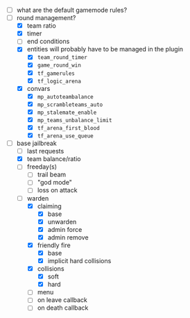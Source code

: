 - [ ] what are the default gamemode rules?
- [ ] round management?
  - [x] team ratio
  - [x] timer
  - [ ] end conditions
  - [x] entities will probably have to be managed in the plugin
    - [x] `team_round_timer`
    - [x] `game_round_win`
    - [x] `tf_gamerules`
    - [x] `tf_logic_arena`
  - [x] convars
    - [x] `mp_autoteambalance`
    - [x] `mp_scrambleteams_auto`
    - [x] `mp_stalemate_enable`
    - [x] `mp_teams_unbalance_limit`
    - [x] `tf_arena_first_blood`
    - [x] `tf_arena_use_queue`
- [ ] base jailbreak
  - [ ] last requests
  - [x] team balance/ratio
  - [ ] freeday(s)
    - [ ] trail beam
    - [ ] "god mode"
    - [ ] loss on attack
  - [ ] warden
    - [x] claiming
      - [x] base
      - [x] unwarden
      - [x] admin force
      - [x] admin remove
    - [x] friendly fire
      - [x] base
      - [x] implicit hard collisions
    - [x] collisions
      - [x] soft
      - [x] hard
    - [ ] menu
    - [ ] on leave callback
    - [ ] on death callback

